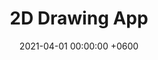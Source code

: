---
title: 2D Drawing App
description: A simple mouse-based 2D drawing application.
date: 2021-04-01 00:00:00 +0600
image:
  path: /assets/img/avatar.jpg
---